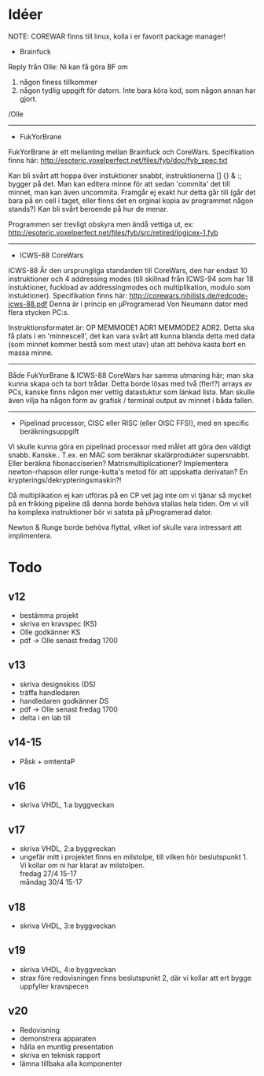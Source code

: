 ﻿Idéer
=====

NOTE: COREWAR finns till linux, kolla i er favorit package manager!

* Brainfuck

Reply från Olle:
Ni kan få göra BF om

1. någon finess tillkommer
2. någon tydlig uppgift för datorn. Inte bara köra kod, som någon annan har gjort.

/Olle

---

* FukYorBrane

FukYorBrane är ett mellanting mellan Brainfuck och CoreWars. Specifikation finns här: <http://esoteric.voxelperfect.net/files/fyb/doc/fyb_spec.txt>

Kan bli svårt att hoppa över instuktioner snabbt, instruktionerna [] {} & :; bygger på det.
Man kan editera minne för att sedan 'commita' det till minnet, man kan även uncommita. Framgår ej exakt hur detta går till (går det bara på en cell i taget, eller finns det en orginal kopia av programmet någon stands?) Kan bli svårt beroende på hur de menar.

Programmen ser trevligt obskyra men ändå vettiga ut, ex: <http://esoteric.voxelperfect.net/files/fyb/src/retired/logicex-1.fyb>

---

 * ICWS-88 CoreWars

ICWS-88 Är den ursprungliga standarden till CoreWars, den har endast 10 instruktioner och 4 addressing modes (till skillnad från ICWS-94 som har 18 instuktioner, fuckload av addressingmodes och multiplikation, modulo som instuktioner). Specifikation finns här: <http://corewars.nihilists.de/redcode-icws-88.pdf>
Denna är i princip en µProgramerad Von Neumann dator med flera stycken PC:s.


Instruktionsformatet är: OP MEMMODE1 ADR1 MEMMODE2 ADR2. Detta ska få plats i en 'minnescell', det kan vara svårt att kunna blanda detta med data (som minnet kommer bestå som mest utav) utan att behöva kasta bort en massa minne.

---

Både FukYorBrane & ICWS-88 CoreWars har samma utmaning här; man ska kunna skapa och ta bort trådar. Detta borde lösas med två (fler!?) arrays av PCs, kanske finns någon mer vettig datastuktur som länkad lista.
Man skulle även vilja ha någon form av grafisk / terminal output av minnet i båda fallen.

---

* Pipelinad processor, CISC eller RISC (eller OISC FFS!), med en specific beräkningsuppgift

Vi skulle kunna göra en pipelinad processor med målet att göra den väldigt snabb. Kanske.. T.ex. en MAC som beräknar skalärprodukter supersnabbt. Eller beräkna fibonacciserien? Matrismultiplicationer? Implementera newton-rhapson eller runge-kutta's metod för att uppskatta derivatan? En krypterings/dekrypteringsmaskin?!

Då multiplikation ej kan utföras på en CP vet jag inte om vi tjänar så mycket på en frikking pipeline då denna borde behöva stallas hela tiden. Om vi vill ha komplexa instruktioner bör vi satsta på µProgramerad dator.

Newton & Runge borde behöva flyttal, vilket iof skulle vara intressant att implimentera.

Todo
====

## v12
- bestämma projekt
- skriva en kravspec (KS)
- Olle godkänner KS
- pdf -> Olle senast fredag 1700

## v13
- skriva designskiss (DS)
- träffa handledaren
- handledaren godkänner DS
- pdf -> Olle senast fredag 1700
- delta i en lab till

## v14-15
- Påsk + omtentaP

## v16
- skriva VHDL, 1:a byggveckan

## v17
- skriva VHDL, 2:a byggveckan
- ungefär mitt i projektet finns en milstolpe, till vilken hör beslutspunkt 1. Vi kollar om ni har klarat av milstolpen.  
  fredag 27/4 15-17  
  måndag 30/4 15-17

## v18
- skriva VHDL, 3:e byggveckan

## v19
- skriva VHDL, 4:e byggveckan
- strax före redovisningen finns beslutspunkt 2, där vi kollar att ert bygge uppfyller kravspecen

## v20
- Redovisning
- demonstrera apparaten
- hålla en muntlig presentation
- skriva en teknisk rapport
- lämna tillbaka alla komponenter

